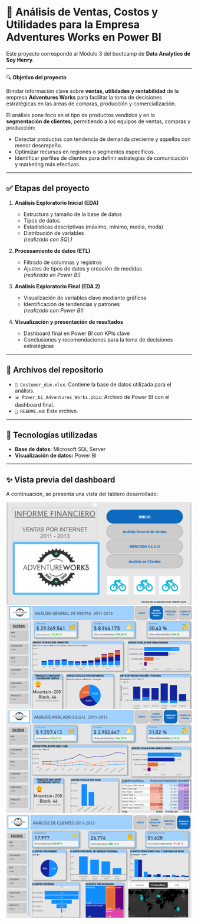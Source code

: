 # 🧠 Análisis de Ventas, Costos y Utilidades para la Empresa Adventures Works en Power BI

Este proyecto corresponde al Módulo 3 del bootcamp de **Data Analytics de Soy Henry**.

---

🔍 **Objetivo del proyecto**

Brindar información clave sobre **ventas, utilidades y rentabilidad** de la empresa **Adventures Works** para facilitar la toma de decisiones estratégicas en las áreas de compras, producción y comercialización.

El análisis pone foco en el tipo de productos vendidos y en la **segmentación de clientes**, permitiendo a los equipos de ventas, compras y producción:

- Detectar productos con tendencia de demanda creciente y aquellos con menor desempeño.
- Optimizar recursos en regiones o segmentos específicos.
- Identificar perfiles de clientes para definir estrategias de comunicación y marketing más efectivas.

---

## ✅ Etapas del proyecto

1. **Análisis Exploratorio Inicial (EDA)**  
   - Estructura y tamaño de la base de datos  
   - Tipos de datos  
   - Estadísticas descriptivas (máximo, mínimo, media, moda)  
   - Distribución de variables  
   *(realizado con SQL)*

2. **Procesamiento de datos (ETL)**  
   - Filtrado de columnas y registros  
   - Ajustes de tipos de datos y creación de medidas  
   *(realizado en Power BI)*

3. **Análisis Exploratorio Final (EDA 2)**  
   - Visualización de variables clave mediante gráficos  
   - Identificación de tendencias y patrones  
   *(realizado con Power BI)*

4. **Visualización y presentación de resultados**  
   - Dashboard final en Power BI con KPIs clave  
   - Conclusiones y recomendaciones para la toma de decisiones estratégicas

---

## 📁 Archivos del repositorio

- `📄 Costumer_dim.xlsx`: Contiene la base de datos utilizada para el análisis.  
- `📊 Power_bi_Adventures_Works.pbix`: Archivo de Power BI con el dashboard final.  
- `📘 README.md`: Este archivo.

---

## 🧪 Tecnologías utilizadas

- **Base de datos:** Microsoft SQL Server  
- **Visualización de datos:** Power BI

---

## ✨ Vista previa del dashboard

A continuación, se presenta una vista del tablero desarrollado:

![Dashboard 1](IMG/dashboard_1.png)
![Dashboard 2](IMG/dashboard_2.png)
![Dashboard 3](IMG/dashboard_3.png)
![Dashboard 4](IMG/dashboard_4.png)



